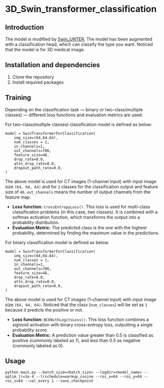 # 3D_Swin_transformer_classification
## Introduction
The model is modified by [Swin_UNTER](https://github.com/Project-MONAI/research-contributions/tree/main/SwinUNETR/BTCV). The model has been augmented with a classification head, which can classify the type you want.
Noticed that the model is for 3D medical image.

## Installation and dependencies
1. Clone the repository
2. Install required packages

## Training
Depending on the classification task — binary or two-class(multiple classes) — different loss functions and evaluation metrics are used:

For two-class(multiple classes) classification model is defined as below:

```
model = SwinTransformerForClassification(
    img_size=(64,64,64),
    num_classes = 2,
    in_channels=1,
    out_channels=786, 
    feature_size=48,
    drop_rate=0.0,
    attn_drop_rate=0.0,
    dropout_path_rate=0.0,
)
```
The above model is used for CT images (1-channel input) with input image size `(64, 64, 64)` and for `2` classes for the classification output and feature size of `48`. `out_channels` means the number of output channels from the feature map.
* **Loss function:**  `CrossEntropyLoss()`.
This loss is used for multi-class classification problems (in this case, two classes). It is combined with a softmax activation function, which transforms the output into a probability distribution.
* **Evaluation Metric:**
The predicted class is the one with the highest probability, determined by finding the maximum value in the predictions.

For binary classification model is defined as below:
```
model = SwinTransformerForClassification(
    img_size=(64,64,64),
    num_classes = 1,
    in_channels=1,
    out_channels=786, 
    feature_size=48,
    drop_rate=0.0,
    attn_drop_rate=0.0,
    dropout_path_rate=0.0,
)
```
The above model is used for CT images (1-channel input) with input image size `(64, 64, 64)`. Noticed that the class (`num_classes`) will be set as `1` because it predicts the positive or not.
* **Loss function:**  `BCEWithLogitsLoss()`.
This loss function combines a sigmoid activation with binary cross-entropy loss, outputting a single probability score.
* **Evaluation Metric:**
A prediction value greater than 0.5 is classified as positive (commonly labeled as 1), and less than 0.5 as negative (commonly labeled as 0).

## Usage
```
python main.py --batch_size=<batch_size> --logdir=<model_name> --optim_lr=1e-4 --lrschedule=warmup_cosine --roi_x=64 --roi_y=64 --roi_z=64 --val_every 1 --save_checkpoint
```
